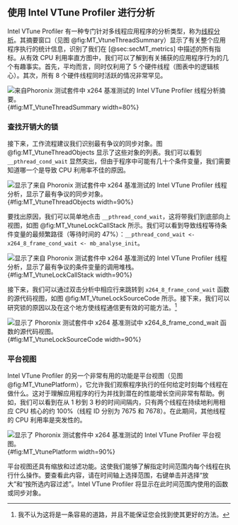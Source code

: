 ## 使用 Intel VTune Profiler 进行分析

Intel VTune Profiler 有一种专门针对多线程应用程序的分析类型，称为[线程分析](https://software.intel.com/en-us/vtune-help-threading-analysis)。其摘要窗口（见图 @fig:MT_VtuneThreadSummary）显示了有关整个应用程序执行的统计信息，识别了我们在 [@sec:secMT_metrics] 中描述的所有指标。从有效 CPU 利用率直方图中，我们可以了解到有关捕获的应用程序行为的几个有趣事实。首先，平均而言，同时仅利用了 5 个硬件线程（图表中的逻辑核心）。其次，所有 8 个硬件线程同时活跃的情况非常罕见。

![来自[Phoronix 测试套件](https://www.phoronix-test-suite.com/)中 [x264](https://openbenchmarking.org/test/pts/x264) 基准测试的 Intel VTune Profiler 线程分析摘要。](https://raw.githubusercontent.com/dendibakh/perf-book/main/img/mt-perf/VtuneThreadingSummary.png){#fig:MT_VtuneThreadSummary width=80%}

### 查找开销大的锁

接下来，工作流程建议我们识别最有争议的同步对象。图 @fig:MT_VtuneThreadObjects 显示了这些对象的列表。我们可以看到 `__pthread_cond_wait` 显然突出，但由于程序中可能有几十个条件变量，我们需要知道哪一个是导致 CPU 利用率不佳的原因。

![显示了来自 [Phoronix 测试套件](https://www.phoronix-test-suite.com/)中 [x264](https://openbenchmarking.org/test/pts/x264) 基准测试的 Intel VTune Profiler 线程分析，显示了最有争议的同步对象。](https://raw.githubusercontent.com/dendibakh/perf-book/main/img/mt-perf/VtuneThreadingWaitingObjects.png){#fig:MT_VtuneThreadObjects width=90%}

要找出原因，我们可以简单地点击 `__pthread_cond_wait`，这将带我们到底部向上视图，如图 @fig:MT_VtuneLockCallStack 所示。我们可以看到导致线程等待条件变量的最频繁路径（等待时间的 47%）：`__pthread_cond_wait <- x264_8_frame_cond_wait <- mb_analyse_init`。

![显示了来自 [Phoronix 测试套件](https://www.phoronix-test-suite.com/)中 [x264](https://openbenchmarking.org/test/pts/x264) 基准测试的 Intel VTune Profiler 线程分析，显示了最有争议的条件变量的调用堆栈。](https://raw.githubusercontent.com/dendibakh/perf-book/main/img/mt-perf/VtuneThreadingLockCallStack.png){#fig:MT_VtuneLockCallStack width=90%}

接下来，我们可以通过双击分析中相应行来跳转到 `x264_8_frame_cond_wait` 函数的源代码视图，如图 @fig:MT_VtuneLockSourceCode 所示。接下来，我们可以研究锁的原因以及在这个地方使线程通信更有效的可能方法。[^15]

![显示了 [Phoronix 测试套件](https://www.phoronix-test-suite.com/)中 [x264](https://openbenchmarking.org/test/pts/x264) 基准测试中 `x264_8_frame_cond_wait` 函数的源代码视图。](https://raw.githubusercontent.com/dendibakh/perf-book/main/img/mt-perf/VtuneThreadingLockSourceCode.png){#fig:MT_VtuneLockSourceCode width=90%}

### 平台视图

Intel VTune Profiler 的另一个非常有用的功能是平台视图（见图 @fig:MT_VtunePlatform），它允许我们观察程序执行的任何给定时刻每个线程在做什么。这对于理解应用程序的行为并找到潜在的性能增长空间非常有帮助。例如，我们可以看到在从 1 秒到 3 秒的时间间隔内，只有两个线程在持续地利用相应 CPU 核心的约 100%（线程 ID 分别为 7675 和 7678）。在此期间，其他线程的 CPU 利用率是突发性的。

![显示了 [Phoronix 测试套件](https://www.phoronix-test-suite.com/)中 [x264](https://openbenchmarking.org/test/pts/x264) 基准测试的 Intel VTune Profiler 平台视图。](https://raw.githubusercontent.com/dendibakh/perf-book/main/img/mt-perf/VtuneThreadingPlatformView.png){#fig:MT_VtunePlatform width=90%}

平台视图还具有缩放和过滤功能。这使我们能够了解指定时间范围内每个线程在执行什么操作。要查看此内容，请在时间轴上选择范围，右键单击并选择“放大”和“按所选内容过滤”。Intel VTune Profiler 将显示在此时间范围内使用的函数或同步对象。

[^15]: 我不认为这将是一条容易的道路，并且不能保证您会找到使其更好的方法。